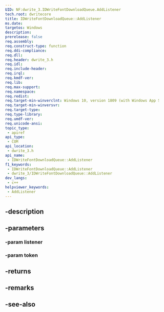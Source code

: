 ```yaml
---
UID: NF:dwrite_3.IDWriteFontDownloadQueue.AddListener
tech.root: dwritecore
title: IDWriteFontDownloadQueue::AddListener
ms.date: 
targetos: Windows
description: 
prerelease: false
req.assembly: 
req.construct-type: function
req.ddi-compliance: 
req.dll: 
req.header: dwrite_3.h
req.idl: 
req.include-header: 
req.irql: 
req.kmdf-ver: 
req.lib: 
req.max-support: 
req.namespace: 
req.redist: 
req.target-min-winverclnt: Windows 10, version 1809 (with Windows App SDK 0.5 or later)
req.target-min-winversvr: 
req.target-type: 
req.type-library: 
req.umdf-ver: 
req.unicode-ansi: 
topic_type:
 - apiref
api_type:
 - COM
api_location:
 - dwrite_3.h
api_name:
 - IDWriteFontDownloadQueue::AddListener
f1_keywords:
 - IDWriteFontDownloadQueue::AddListener
 - dwrite_3/IDWriteFontDownloadQueue::AddListener
dev_langs:
 - c++
helpviewer_keywords:
 - AddListener
---
```


## -description

## -parameters

### -param listener

### -param token

## -returns

## -remarks

## -see-also

